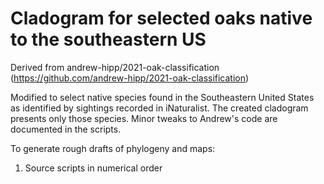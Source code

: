 # Cladogram for selected oaks native to the southeastern US

Derived from andrew-hipp/2021-oak-classification (https://github.com/andrew-hipp/2021-oak-classification)

Modified to select native species found in the Southeastern United States as identified by sightings recorded in iNaturalist. The created cladogram presents only those species.  Minor tweaks to Andrew's code are documented in the scripts.

To generate rough drafts of phylogeny and maps:

1. Source scripts in numerical order

